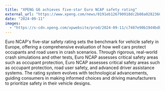 ```yaml
---
title: "XPENG G6 achieves five-star Euro NCAP safety rating"
external_url: "https://www.xpeng.com/news/0191eb126790918dc2b08a02823600d1"
date: "2024-09-11"
images:
  - "https://s-cdn.xpeng.com/xpwebsite/prod/2024-09-11/c7407e90b19d4bdb93641ce9bcb225d2.jpg"
---
```


Euro NCAP's five-star safety rating sets the benchmark for vehicle safety in Europe, offering a comprehensive evaluation of how well cars protect occupants and road users in crash scenarios. Through rigorous, real-world crash simulations and other tests, Euro NCAP assesses critical safety areas such as occupant protection, Euro NCAP assesses critical safety areas such as occupant protection, road user safety, and advanced driver assistance systems. The rating system evolves with technological advancements, guiding consumers in making informed choices and driving manufacturers to prioritize safety in their vehicle designs.